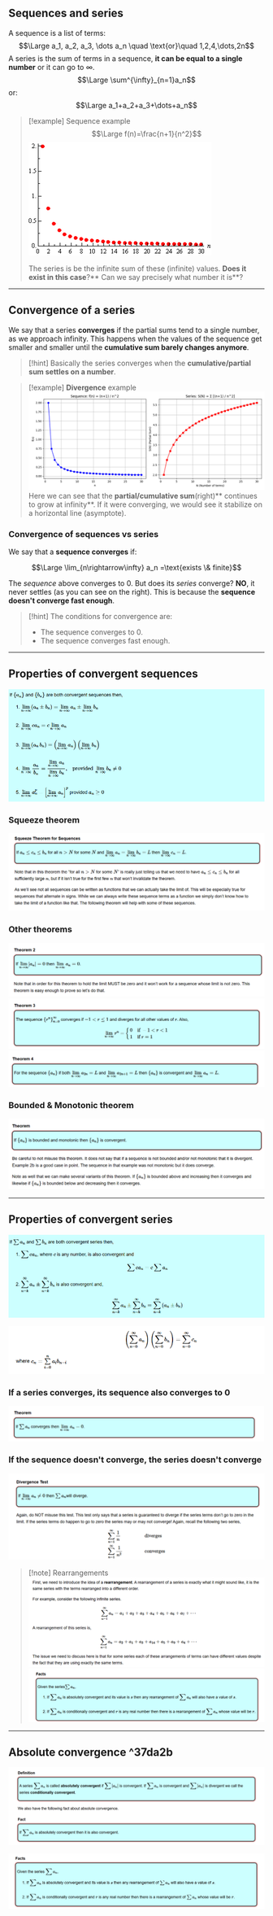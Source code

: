 ## Sequences and series

A sequence is a list of terms:
$$\Large a_1, a_2, a_3, \dots a_n \quad \text{or}\quad 1,2,4,\dots,2n$$
A series is the sum of terms in a sequence, **it can be equal to a single number** or it can go to $\infty$.
$$\Large \sum^{\infty}_{n=1}a_n$$
or:
$$\Large a_1+a_2+a_3+\dots+a_n$$

> [!example] Sequence example
> $$\Large f(n)=\frac{n+1}{n^2}$$
> ![](../z_images/Pasted%20image%2020250501120350.png)
> 
> The series is be the infinite sum of these (infinite) values. **Does it exist in this case**?** Can we say precisely what number it is**?

---

## Convergence of a series

We say that a series **converges** if the partial sums tend to a single number, as we approach infinity.
This happens when the values of the sequence get smaller and smaller until the **cumulative sum barely changes anymore**.

> [!hint]
> Basically the series converges when the **cumulative/partial sum settles on a number**.

> [!example] **Divergence** example
> ![](../z_images/Figure_1%201.png)
> Here we can see that the **partial/cumulative sum**(right)** continues to grow at infinity**.
> If it were converging, we would see it stabilize on a horizontal line (asymptote).


### Convergence of sequences vs series

We say that a **sequence converges** if:

$$\Large \lim_{n\rightarrow\infty} a_n =\text{exists \& finite}$$

The *sequence* above converges to 0. 
But does its *series* converge? **NO**, it never settles (as you can see on the right). 
This is because the **sequence doesn't converge fast enough**.

> [!hint]
> The conditions for convergence are:
> - The sequence converges to 0.
> - The sequence converges fast enough.


---

## Properties of convergent sequences

![](../z_images/Pasted%20image%2020250501125046.png)

### Squeeze theorem

![](../z_images/Pasted%20image%2020250501130243.png)

### Other theorems

![](../z_images/Pasted%20image%2020250501130342.png)
![](../z_images/Pasted%20image%2020250501130330.png)
![](../z_images/Pasted%20image%2020250501130400.png)

### Bounded & Monotonic theorem

![](../z_images/Pasted%20image%2020250501130526.png)

---

## Properties of convergent series

![](../z_images/Pasted%20image%2020250501131839.png)

![](../z_images/Pasted%20image%2020250501131952.png)

### If a series converges, its sequence also converges to 0

![](../z_images/Pasted%20image%2020250501163325.png)

### If the sequence doesn't converge, the series doesn't converge

![](../z_images/Pasted%20image%2020250501163534.png)

> [!note] Rearrangements
> ![](../z_images/Pasted%20image%2020250501163901.png)![](../z_images/Pasted%20image%2020250501163949.png)

---

## Absolute convergence ^37da2b

![](../z_images/Pasted%20image%2020250503163733.png)

![](../z_images/Pasted%20image%2020250503163742.png)
